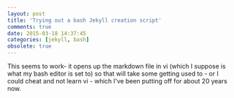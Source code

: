 ```yaml
---
layout: post
title: 'Trying out a bash Jekyll creation script'
comments: true
date: 2015-03-18 14:37:45
categories: [jekyll, bash]
obsolete: true
---
```


This seems to work- it opens up the markdown file in vi (which I suppose is what my bash editor is set to) so that will take some getting used to - or I could cheat and not learn vi - which I've been putting off for about 20 years now.

<Gist id="6107707" />
